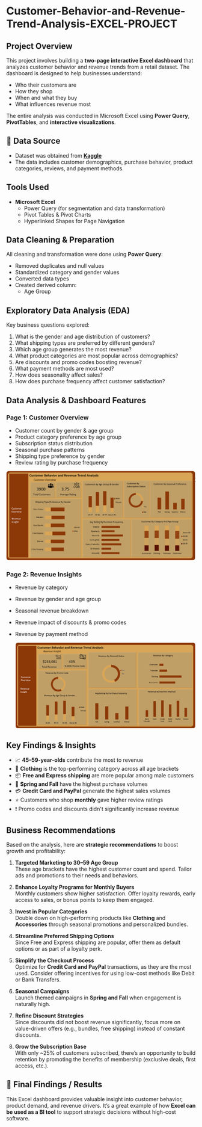# Customer-Behavior-and-Revenue-Trend-Analysis-EXCEL-PROJECT

## Project Overview

This project involves building a **two-page interactive Excel dashboard** that analyzes customer behavior and revenue trends from a retail dataset. The dashboard is designed to help businesses understand:  
- Who their customers are  
- How they shop  
- When and what they buy  
- What influences revenue most  

The entire analysis was conducted in Microsoft Excel using **Power Query**, **PivotTables**, and **interactive visualizations**.

## 📂 Data Source

- Dataset was obtained from **[Kaggle](https://www.kaggle.com/)**
- The data includes customer demographics, purchase behavior, product categories, reviews, and payment methods.

## Tools Used

- **Microsoft Excel**
  - Power Query (for segmentation and data transformation)
  - Pivot Tables & Pivot Charts
  - Hyperlinked Shapes for Page Navigation

##  Data Cleaning & Preparation

All cleaning and transformation were done using **Power Query**:
- Removed duplicates and null values  
- Standardized category and gender values  
- Converted data types  
- Created derived column:
  - Age Group
    
##  Exploratory Data Analysis (EDA)

Key business questions explored:
1. What is the gender and age distribution of customers?  
2. What shipping types are preferred by different genders?  
3. Which age group generates the most revenue?  
4. What product categories are most popular across demographics?  
5. Are discounts and promo codes boosting revenue?  
6. What payment methods are most used?  
7. How does seasonality affect sales?  
8. How does purchase frequency affect customer satisfaction?

## Data Analysis & Dashboard Features

### **Page 1: Customer Overview**
- Customer count by gender & age group  
- Product category preference by age group  
- Subscription status distribution  
- Seasonal purchase patterns  
- Shipping type preference by gender  
- Review rating by purchase frequency

![image alt](https://github.com/odewolemistura/Customer-Behavior-and-Revenue-Trend-Analysis-EXCEL-PROJECT/blob/4aa0cbc8dbdcc0ec49bf64d42037baa48fffed6d/Customer%20Overview%20Dashboard%20.png)

### **Page 2: Revenue Insights**
- Revenue by category  
- Revenue by gender and age group  
- Seasonal revenue breakdown  
- Revenue impact of discounts & promo codes  
- Revenue by payment method

  ![image alt](https://github.com/odewolemistura/Customer-Behavior-and-Revenue-Trend-Analysis-EXCEL-PROJECT/blob/5e90ee6c724de70d12e1d6a517fbc3cac412ab63/Revenue%20Insight%20Dashboard.png)
## Key Findings & Insights

- 📈 **45–59-year-olds** contribute the most to revenue  
- 👕 **Clothing** is the top-performing category across all age brackets  
- 📦 **Free and Express shipping** are more popular among male customers  
- 🌸 **Spring and Fall** have the highest purchase volumes  
- 💳 **Credit Card and PayPal** generate the highest sales volumes  
- ⭐ Customers who shop **monthly** gave higher review ratings  
- ❗ Promo codes and discounts didn't significantly increase revenue  

## Business Recommendations

Based on the analysis, here are **strategic recommendations** to boost growth and profitability:

1. **Targeted Marketing to 30–59 Age Group**  
   These age brackets have the highest customer count and spend. Tailor ads and promotions to their needs and behaviors.

2. **Enhance Loyalty Programs for Monthly Buyers**  
   Monthly customers show higher satisfaction. Offer loyalty rewards, early access to sales, or bonus points to keep them engaged.

3. **Invest in Popular Categories**  
   Double down on high-performing products like **Clothing** and **Accessories** through seasonal promotions and personalized bundles.

4. **Streamline Preferred Shipping Options**  
   Since Free and Express shipping are popular, offer them as default options or as part of a loyalty perk.

5. **Simplify the Checkout Process**  
   Optimize for **Credit Card and PayPal** transactions, as they are the most used. Consider offering incentives for using low-cost methods like Debit or Bank Transfers.

6. **Seasonal Campaigns**  
   Launch themed campaigns in **Spring and Fall** when engagement is naturally high.

7. **Refine Discount Strategies**  
   Since discounts did not boost revenue significantly, focus more on value-driven offers (e.g., bundles, free shipping) instead of constant discounts.

8. **Grow the Subscription Base**  
   With only ~25% of customers subscribed, there’s an opportunity to build retention by promoting the benefits of membership (exclusive deals, first access, etc.).

## 🧾 Final Findings / Results

This Excel dashboard provides valuable insight into customer behavior, product demand, and revenue drivers. It’s a great example of how **Excel can be used as a BI tool** to support strategic decisions without high-cost software.

